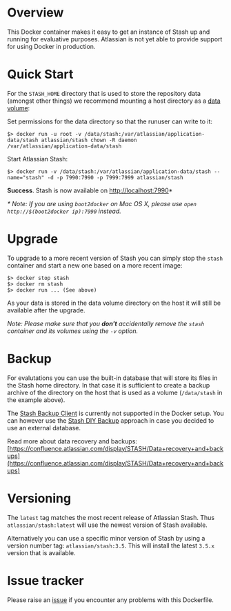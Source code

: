 # Overview

This Docker container makes it easy to get an instance of Stash up and running
for evaluative purposes. Atlassian is not yet able to provide support for using Docker in production.

# Quick Start

For the `STASH_HOME` directory that is used to store the repository data
(amongst other things) we recommend mounting a host directory as a [data volume](https://docs.docker.com/userguide/dockervolumes/#mount-a-host-directory-as-a-data-volume):

Set permissions for the data directory so that the runuser can write to it:

    $> docker run -u root -v /data/stash:/var/atlassian/application-data/stash atlassian/stash chown -R daemon  /var/atlassian/application-data/stash

Start Atlassian Stash:

    $> docker run -v /data/stash:/var/atlassian/application-data/stash --name="stash" -d -p 7990:7990 -p 7999:7999 atlassian/stash
    
**Success**. Stash is now available on [http://localhost:7990](http://localhost:7990)*


_* Note: If you are using `boot2docker` on Mac OS X, please use `open http://$(boot2docker ip):7990` instead._

# Upgrade

To upgrade to a more recent version of Stash you can simply stop the `stash`
container and start a new one based on a more recent image:

    $> docker stop stash
    $> docker rm stash
    $> docker run ... (See above)

As your data is stored in the data volume directory on the host it will still
be available after the upgrade.

_Note: Please make sure that you **don't** accidentally remove the `stash`
container and its volumes using the `-v` option._

# Backup

For evalutations you can use the built-in database that will store its files in the Stash home directory. In that case it is sufficient to create a backup archive of the directory on the host that is used as a volume (`/data/stash` in the example above).

The [Stash Backup Client](https://confluence.atlassian.com/display/STASH/Data+recovery+and+backups) is currently not supported in the Docker setup. You can however use the [Stash DIY Backup](https://confluence.atlassian.com/display/STASH/Using+Stash+DIY+Backup) approach in case you decided to use an external database.

Read more about data recovery and backups: [https://confluence.atlassian.com/display/STASH/Data+recovery+and+backups](https://confluence.atlassian.com/display/STASH/Data+recovery+and+backups)

# Versioning

The `latest` tag matches the most recent release of Atlassian Stash.
Thus `atlassian/stash:latest` will use the newest version of Stash available.

Alternatively you can use a specific minor version of Stash by using a version number
tag: `atlassian/stash:3.5`. This will install the latest `3.5.x` version that
is available.


# Issue tracker

Please raise an
[issue](https://bitbucket.org/atlassian/docker-atlassian-stash/issues) if you
encounter any problems with this Dockerfile.
